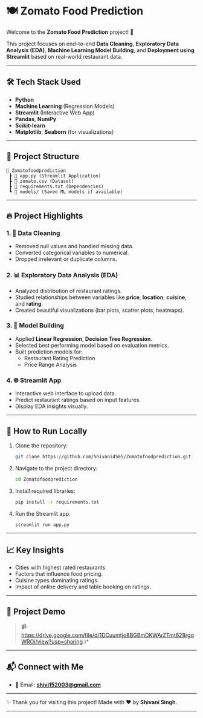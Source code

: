 # 🍽️ Zomato Food Prediction

Welcome to the **Zomato Food Prediction** project! 🚀

This project focuses on end-to-end **Data Cleaning**, **Exploratory Data Analysis (EDA)**, **Machine Learning Model Building**, and **Deployment using Streamlit** based on real-world restaurant data.

---

## 🛠️ Tech Stack Used
- **Python**
- **Machine Learning** (Regression Models)
- **Streamlit** (Interactive Web App)
- **Pandas**, **NumPy**
- **Scikit-learn**
- **Matplotlib**, **Seaborn** (for visualizations)

---

## 📂 Project Structure

```
📁 Zomatofoodprediction
 ┣ 📄 app.py (Streamlit Application)
 ┣ 📄 zomato.csv (Dataset)
 ┣ 📄 requirements.txt (Dependencies)
 ┗ 📁 models/ (Saved ML models if available)
```

---

## 🔥 Project Highlights

### 1. 🧹 Data Cleaning
- Removed null values and handled missing data.
- Converted categorical variables to numerical.
- Dropped irrelevant or duplicate columns.

### 2. 📊 Exploratory Data Analysis (EDA)
- Analyzed distribution of restaurant ratings.
- Studied relationships between variables like **price**, **location**, **cuisine**, and **rating**.
- Created beautiful visualizations (bar plots, scatter plots, heatmaps).

### 3. 🤖 Model Building
- Applied **Linear Regression**, **Decision Tree Regression**.
- Selected best performing model based on evaluation metrics.
- Built prediction models for:
  - Restaurant Rating Prediction
  - Price Range Analysis

### 4. 🌐 Streamlit App
- Interactive web interface to upload data.
- Predict restaurant ratings based on input features.
- Display EDA insights visually.

---

## 🚀 How to Run Locally

1. Clone the repository:
   ```bash
   git clone https://github.com/Shivani456S/Zomatofoodprediction.git
   ```

2. Navigate to the project directory:
   ```bash
   cd Zomatofoodprediction
   ```

3. Install required libraries:
   ```bash
   pip install -r requirements.txt
   ```

4. Run the Streamlit app:
   ```bash
   streamlit run app.py
   ```

---

## 📈 Key Insights
- Cities with highest rated restaurants.
- Factors that influence food pricing.
- Cuisine types dominating ratings.
- Impact of online delivery and table booking on ratings.

---

## 🎥 Project Demo

> 📹 https://drive.google.com/file/d/1DCuumtjo8BGBmDKWArZTmt628rgqWROi/view?usp=sharing.)*

---

## 📬 Connect with Me
- 📧 Email: **shivi152003@gmail.com**

---

✨ Thank you for visiting this project! Made with ❤️ by **Shivani Singh**.

---









